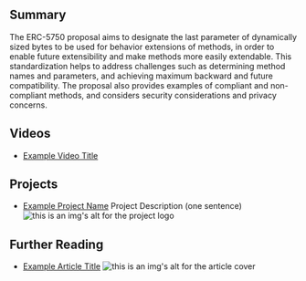 ## Summary

The ERC-5750 proposal aims to designate the last parameter of dynamically sized bytes to be used for behavior extensions of methods, in order to enable future extensibility and make methods more easily extendable. This standardization helps to address challenges such as determining method names and parameters, and achieving maximum backward and future compatibility. The proposal also provides examples of compliant and non-compliant methods, and considers security considerations and privacy concerns.

## Videos

- [Example Video Title](https://www.youtube.com/watch?v=TDGq4aeevgY)

## Projects

- [Example Project Name](https://xxxx.xxx/xxxxx) Project Description (one sentence) ![this is an img's alt for the project logo](https://xxxx.xxx/project-logo.xxx)

## Further Reading

- [Example Article Title](https://xxxx.xxx/xxxxx) ![this is an img's alt for the article cover](https://xxxx.xxx/article-cover.xxx)
